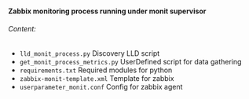 #### Zabbix monitoring process running under monit supervisor

###### Content:

* `lld_monit_process.py` Discovery LLD script
* `get_monit_process_metrics.py` UserDefined script for data gathering
* `requirements.txt` Required modules for python
* `zabbix-monit-template.xml` Template for zabbix
* `userparameter_monit.conf` Config for zabbix agent

